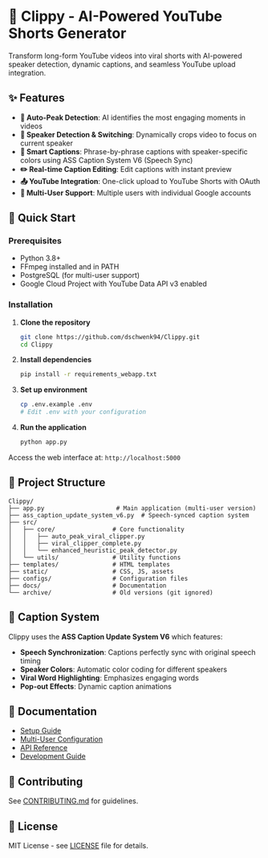 # 🎯 Clippy - AI-Powered YouTube Shorts Generator

Transform long-form YouTube videos into viral shorts with AI-powered speaker detection, dynamic captions, and seamless YouTube upload integration.

## ✨ Features

- **🎤 Auto-Peak Detection**: AI identifies the most engaging moments in videos
- **👥 Speaker Detection & Switching**: Dynamically crops video to focus on current speaker
- **📝 Smart Captions**: Phrase-by-phrase captions with speaker-specific colors using ASS Caption System V6 (Speech Sync)
- **✏️ Real-time Caption Editing**: Edit captions with instant preview
- **📤 YouTube Integration**: One-click upload to YouTube Shorts with OAuth
- **🚀 Multi-User Support**: Multiple users with individual Google accounts

## 🚀 Quick Start

### Prerequisites
- Python 3.8+
- FFmpeg installed and in PATH
- PostgreSQL (for multi-user support)
- Google Cloud Project with YouTube Data API v3 enabled

### Installation

1. **Clone the repository**
   ```bash
   git clone https://github.com/dschwenk94/Clippy.git
   cd Clippy
   ```

2. **Install dependencies**
   ```bash
   pip install -r requirements_webapp.txt
   ```

3. **Set up environment**
   ```bash
   cp .env.example .env
   # Edit .env with your configuration
   ```

4. **Run the application**
   ```bash
   python app.py
   ```

Access the web interface at: `http://localhost:5000`

## 📂 Project Structure

```
Clippy/
├── app.py                    # Main application (multi-user version)
├── ass_caption_update_system_v6.py  # Speech-synced caption system
├── src/
│   ├── core/                # Core functionality
│   │   ├── auto_peak_viral_clipper.py
│   │   ├── viral_clipper_complete.py
│   │   └── enhanced_heuristic_peak_detector.py
│   └── utils/               # Utility functions
├── templates/               # HTML templates
├── static/                  # CSS, JS, assets
├── configs/                 # Configuration files
├── docs/                    # Documentation
└── archive/                 # Old versions (git ignored)
```

## 🎥 Caption System

Clippy uses the **ASS Caption Update System V6** which features:
- **Speech Synchronization**: Captions perfectly sync with original speech timing
- **Speaker Colors**: Automatic color coding for different speakers
- **Viral Word Highlighting**: Emphasizes engaging words
- **Pop-out Effects**: Dynamic caption animations

## 📖 Documentation

- [Setup Guide](docs/SETUP.md)
- [Multi-User Configuration](docs/MULTIUSER.md)
- [API Reference](docs/API.md)
- [Development Guide](docs/DEVELOPMENT.md)

## 🤝 Contributing

See [CONTRIBUTING.md](CONTRIBUTING.md) for guidelines.

## 📄 License

MIT License - see [LICENSE](LICENSE) file for details.
